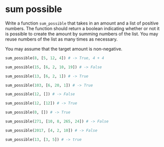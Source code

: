 # sum possible

Write a function `sum_possible` that takes in an amount and a list of positive numbers. The function should return a boolean indicating whether or not it is possible to create the amount by summing numbers of the list. You may reuse numbers of the list as many times as necessary.

You may assume that the target amount is non-negative.

```python
sum_possible(8, [5, 12, 4]) # -> True, 4 + 4
```

```python
sum_possible(15, [6, 2, 10, 19]) # -> False
```

```python
sum_possible(13, [6, 2, 1]) # -> True
```

```python
sum_possible(103, [6, 20, 1]) # -> True
```

```python
sum_possible(12, []) # -> False
```

```python
sum_possible(12, [12]) # -> True
```

```python
sum_possible(0, []) # -> True
```

```python
sum_possible(271, [10, 8, 265, 24]) # -> False
```

```python
sum_possible(2017, [4, 2, 10]) # -> False
```

```python
sum_possible(13, [3, 5]) # -> true
```
